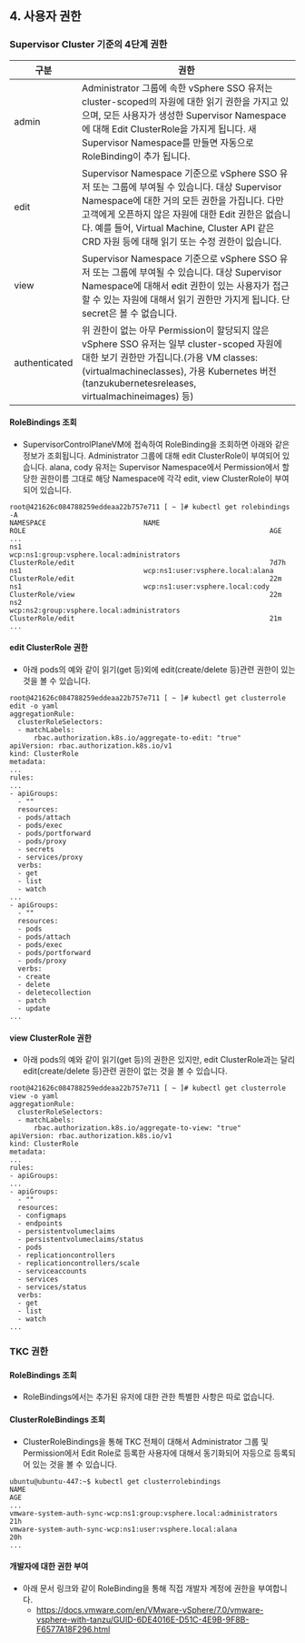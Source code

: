 ## 4. 사용자 권한

### Supervisor Cluster 기준의 4단계 권한
| 구분           | 권한                |
|---------------|--------------------|
| admin         | Administrator 그룹에 속한 vSphere SSO 유저는 cluster-scoped의 자원에 대한 읽기 권한을 가지고 있으며, 모든 사용자가 생성한 Supervisor Namespace에 대해 Edit ClusterRole을 가지게 됩니다. 새 Supervisor Namespace를 만들면 자동으로 RoleBinding이 추가 됩니다. | 
| edit          | Supervisor Namespace 기준으로 vSphere SSO 유저 또는 그룹에 부여될 수 있습니다. 대상 Supervisor Namespace에 대한 거의 모든 권한을 가집니다. 다만 고객에게 오픈하지 않은 자원에 대한 Edit 권한은 없습니다. 예를 들어, Virtual Machine, Cluster API 같은 CRD 자원 등에 대해 읽기 또는 수정 권한이 잆습니다. | 
| view          | Supervisor Namespace 기준으로 vSphere SSO 유저 또는 그룹에 부여될 수 있습니다. 대상 Supervisor Namespace에 대해서 edit 권한이 있는 사용자가 접근할 수 있는 자원에 대해서 읽기 권한만 가지게 됩니다. 단 secret은 볼 수 없습니다. | 
| authenticated | 위 권한이 없는 아무 Permission이 할당되지 않은 vSphere SSO 유저는 일부 cluster-scoped 자원에 대한 보기 권한만 가집니다.(가용 VM classes:(virtualmachineclasses), 가용 Kubernetes 버전(tanzukubernetesreleases, virtualmachineimages) 등) | 

#### RoleBindings 조회
- SupervisorControlPlaneVM에 접속하여 RoleBinding을 조회하면 아래와 같은 정보가 조회됩니다. Administrator 그룹에 대해 edit ClusterRole이 부여되어 있습니다. alana, cody 유저는 Supervisor Namespace에서 Permission에서 할당한 권한이름 그대로 해당 Namespace에 각각 edit, view ClusterRole이 부여되어 있습니다.
``` 
root@421626c084788259eddeaa22b757e711 [ ~ ]# kubectl get rolebindings -A
NAMESPACE                        NAME                                                                ROLE                                                            AGE
...
ns1                              wcp:ns1:group:vsphere.local:administrators                          ClusterRole/edit                                                7d7h
ns1                              wcp:ns1:user:vsphere.local:alana                                    ClusterRole/edit                                                22m
ns1                              wcp:ns1:user:vsphere.local:cody                                     ClusterRole/view                                                22m
ns2                              wcp:ns2:group:vsphere.local:administrators                          ClusterRole/edit                                                21m
...
```

#### edit ClusterRole 권한
- 아래 pods의 예와 같이 읽기(get 등)외에 edit(create/delete 등)관련 권한이 있는 것을 볼 수 있습니다.

```
root@421626c084788259eddeaa22b757e711 [ ~ ]# kubectl get clusterrole edit -o yaml
aggregationRule:
  clusterRoleSelectors:
  - matchLabels:
      rbac.authorization.k8s.io/aggregate-to-edit: "true"
apiVersion: rbac.authorization.k8s.io/v1
kind: ClusterRole
metadata:
...
rules:
...
- apiGroups:
  - ""
  resources:
  - pods/attach
  - pods/exec
  - pods/portforward
  - pods/proxy
  - secrets
  - services/proxy
  verbs:
  - get
  - list
  - watch
...
- apiGroups:
  - ""
  resources:
  - pods
  - pods/attach
  - pods/exec
  - pods/portforward
  - pods/proxy
  verbs:
  - create
  - delete
  - deletecollection
  - patch
  - update
...
```

#### view ClusterRole 권한
- 아래 pods의 예와 같이 읽기(get 등)의 권한은 있지만, edit ClusterRole과는 달리 edit(create/delete 등)관련 권한이 없는 것을 볼 수 있습니다.

```
root@421626c084788259eddeaa22b757e711 [ ~ ]# kubectl get clusterrole view -o yaml
aggregationRule:
  clusterRoleSelectors:
  - matchLabels:
      rbac.authorization.k8s.io/aggregate-to-view: "true"
apiVersion: rbac.authorization.k8s.io/v1
kind: ClusterRole
metadata:
...
rules:
- apiGroups:
...
- apiGroups:
  - ""
  resources:
  - configmaps
  - endpoints
  - persistentvolumeclaims
  - persistentvolumeclaims/status
  - pods
  - replicationcontrollers
  - replicationcontrollers/scale
  - serviceaccounts
  - services
  - services/status
  verbs:
  - get
  - list
  - watch
...
```

### TKC 권한

#### RoleBindings 조회
- RoleBindings에서는 추가된 유저에 대한 관한 특별한 사항은 따로 없습니다.

#### ClusterRoleBindings 조회
- ClusterRoleBindings을 통해 TKC 전체이 대해서 Administrator 그룹 및 Permission에서 Edit Role로 등록한 사용자에 대해서 동기화되어 자등으로 등록되어 있는 것을 볼 수 있습니다.

```
ubuntu@ubuntu-447:~$ kubectl get clusterrolebindings
NAME                                                                 AGE
...
vmware-system-auth-sync-wcp:ns1:group:vsphere.local:administrators   21h
vmware-system-auth-sync-wcp:ns1:user:vsphere.local:alana             20h
...
``` 

#### 개발자에 대한 권한 부여
- 아래 문서 링크와 같이 RoleBinding을 통해 직접 개발자 계정에 권한을 부여합니다.
  * https://docs.vmware.com/en/VMware-vSphere/7.0/vmware-vsphere-with-tanzu/GUID-6DE4016E-D51C-4E9B-9F8B-F6577A18F296.html